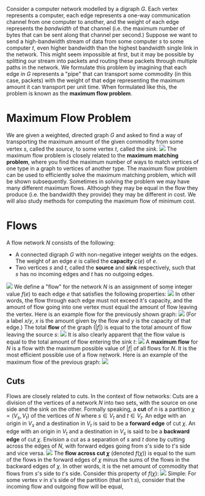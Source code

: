 Consider a computer network modelled by a digraph $G$. Each vertex represents a computer, each edge represents a one-way communication channel from one computer to another, and the weight of each edge represents the *bandwidth* of that channel (i.e. the maximum number of bytes that can be sent along that channel per second.)
Suppose we want to send a high-bandwidth stream of data from some computer $s$ to some computer $t$, even higher bandwidth than the highest bandwidth single link in the network. This might seem impossible at first, but it may be possible by splitting our stream into packets and routing these packets through multiple paths in the network.
We formulate this problem by imagining that each edge in $G$ represents a "pipe" that can transport some commodity (in this case, packets) with the weight of that edge representing the maximum amount it can transport per unit time. When formulated like this, the problem is known as the **maximum flow problem**.

# Maximum Flow Problem
We are given a weighted, directed graph $G$ and asked to find a way of transporting the maximum amount of the given commodity from some vertex $s$, called the *source*, to some vertex $t$, called the *sink*.
![](Pasted%20image%2020231009110636.png)
The maximum flow problem is closely related to the **maximum matching problem**, where you find the maximum number of ways to match vertices of one type in a graph to vertices of another type. The maximum flow problem can be used to efficiently solve the maximum matching problem, which will be shown subsequently.
Sometimes in solving the problem we may have many different maximum flows. Although they may be equal in the flow they produce (i.e. the bandwidth they provide) they may be different in cost. We will also study methods for computing the maximum flow of minimum cost.

# Flows
A flow network $N$ consists of the following:
- A connected digraph $G$ with non-negative integer weights on the edges. The weight of an edge $e$ is called the **capacity** $c(e)$ of $e$.
- Two vertices $s$ and $t$, called the **source** and **sink** respectively, such that $s$ has no incoming edges and $t$ has no outgoing edges.

![](Pasted%20image%2020231009111115.png)
We define a "flow" for the network $N$ is an assignment of some integer value $f(e)$ to each edge $e$ that satisfies the following properties:
![](Pasted%20image%2020231009111211.png)
In other words, the flow through each edge must not exceed it's capacity, and the amount of flow going into one vertex must equal the amount of flow leaving the vertex. Here is an example flow for the previously shown graph:
![](Pasted%20image%2020231009111527.png)
(For a label $x/y$, $x$ is the amount given by the flow and $y$ is the capacity of that edge.)
The total **flow** of the graph ($|f|$) is equal to the total amount of flow leaving the source $s$:
![](Pasted%20image%2020231009111752.png)
It is also clearly apparent that the flow value is equal to the total amount of flow entering the sink $t$:
![](Pasted%20image%2020231009111818.png)
A **maximum flow** for $N$ is a flow with the maximum possible value of $|f|$ of all flows for $N$. It is the most efficient possible use of a flow network. Here is an example of the maximum flow of the previous graph:
![](Pasted%20image%2020231009111957.png)
## Cuts
Flows are closely related to cuts. In the context of flow networks:
Cuts are a division of the vertices of a network $N$ into two sets, with the source on one side and the sink on the other.
Formally speaking, a **cut** of $n$ is a partition $\chi = (V_s, V_t)$ of the vertices of $N$ where $s \in V_t$ and $t \in V_t$.
An edge with an origin in $V_s$ and a destination in $V_t$ is said to be a **forward edge** of cut $\chi$.
An edge with an origin in $V_t$ and a destination in $V_s$ is said to be a **backward edge** of cut $\chi$.
Envision a cut as a separation of $s$ and $t$ done by cutting across the edges of $N$, with forward edges going from $s$'s side to $t$'s side and vice versa.
![](Pasted%20image%2020231009112727.png)
The **flow across cut $\chi$** (denoted $f(\chi)$) is equal to the sum of the flows in the forward edges of $\chi$ minus the sums of the flows in the backward edges of $\chi$. In other words, it is the net amount of commodity that flows from $s$'s side to $t$'s side. Consider this property of $f(\chi)$:
![](Pasted%20image%2020231009113143.png)
Simple: For some vertex $v$ in $s$'s side of the partition (that isn't $s$), consider that the incoming flow and outgoing flow will be equal, 